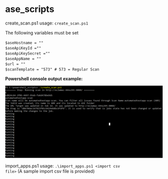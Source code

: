 # ase_scripts

create_scan.ps1 usage:  <code>create_scan.ps1</code>
<p>The following variables must be set</p>
<code>$aseHostname = "<your ASE host name>"
$aseApiKeyId ="<your key id>"
$aseApiKeySecret ="<your key secret>"
$aseAppName = "<name of app>"
$url = "<starting URL of scan>"
$scanTemplate = "573" # 573 = Regular Scan</code>
  <p></p>
  <p><b>Powershell console output example:</b></p>
<img src="https://github.com/dwwatk02/images/blob/main/create_scan_screenshot.png">

import_apps.ps1 usage:  <code>.\import_apps.ps1 \<import csv file\></code>
(A sample import csv file is provided)

